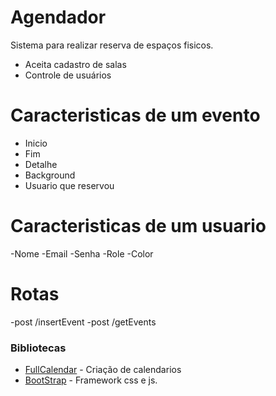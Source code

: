 # Agendador

Sistema para realizar reserva de espaços fisicos.

  - Aceita cadastro de salas
  - Controle de usuários

# Caracteristicas de um evento

  - Inicio
  - Fim
  - Detalhe
  - Background
  - Usuario que reservou

 # Caracteristicas de um usuario
  -Nome
  -Email
  -Senha
  -Role
  -Color
  


   # Rotas
  -post  /insertEvent
  -post  /getEvents
  


### Bibliotecas

* [FullCalendar](https://fullcalendar.io/docs) - Criação de calendarios
* [BootStrap](http://getbootstrap.com/?) - Framework css e js.


